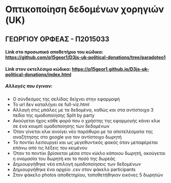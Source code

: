 # Οπτικοποίηση δεδομένων χορηγιών (UK)

## ΓΕΩΡΓΙΟΥ ΟΡΦΕΑΣ - Π2015033

#### Link στο προσωπικό αποθετήριο του κώδικα: https://github.com/p15geor1/D3js-uk-political-donations/tree/paradoteo1
#### Link στον εκτελέσιμο κώδικα: https://p15geor1.github.io/D3js-uk-political-donations/index.html

##### Αλλαγές που έγιναν: 
* Ο σύνδεσμος της σελίδας δείχνει στην εφαρμοφή 
* To url δεν καταλήγει σε full-viz.html
* Αλλαγή στις μπάλες με τα δεδομένα, καθώς και στα αντίστοιχα 3 πεδία της ομαδοποίησης Split by party
* Ακούγεται ήχος κάθε φορά που ο χρήστης της εφαρμογής κάνει κλικ σε ένα κουμπί ομαδοποίησης των δεδομένων
* Όταν γίνεται κλικ ανοίγει νέο παράθυρο με τα αποτελέσματα της αναζήτησης στο google για τον αντίστοιχο δωρητή
* Το ποντίκι λειτουργεί και ως μεγεθυντικός φακός όταν μεταφέρεται επάνω από τις λέξεις του κειμένου
* Όταν το ποντίκι βρίσκεται μέσα στον κύκλο κάποιου δωρητή, ακούγεται η ονομασία του δωρητή και το ποσό της δωρεάς
* Δημιουργήθηκε νέα επιλογή ομαδοποίησεις των δεδομένων
* Δημιουργήθηκε ένα αρχείο .csv στον φάκελο participants
* Στον φάκελο photos αποθετηρίου, τοποθετήθηκαν εικόνες 5 δωρητών
